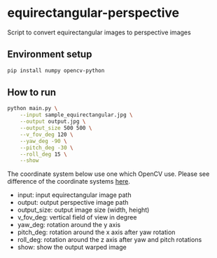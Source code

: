 # equirectangular-perspective

Script to convert equirectangular images to perspective images

## Environment setup

```bash
pip install numpy opencv-python
```

## How to run

```bash
python main.py \
    --input sample_equirectangular.jpg \
    --output output.jpg \
    --output_size 500 500 \
    --v_fov_deg 120 \
    --yaw_deg -90 \
    --pitch_deg -30 \
    --roll_deg 15 \
    --show
```

The coordinate system below use one which OpenCV use.
Please see difference of the coordinate systems [here](https://medium.com/@christophkrautz/what-are-the-coordinates-225f1ec0dd78).

- input: input equirectangular image path
- output: output perspective image path
- output_size: output image size (width, height)
- v_fov_deg: vertical field of view in degree
- yaw_deg: rotation around the y axis
- pitch_deg: rotation around the x axis after yaw rotation
- roll_deg: rotation around the z axis after yaw and pitch rotations
- show: show the output warped image
